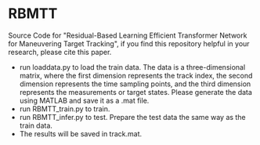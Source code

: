 # RBMTT
Source Code for "Residual-Based Learning Efficient Transformer Network for Maneuvering Target Tracking", if you find this repository helpful in your research, please cite this paper.

* run loaddata.py to load the train data. The data is a three-dimensional matrix, where the first dimension represents the track index, the second dimension represents the time sampling points, and the third dimension represents the measurements or target states. Please generate the data using MATLAB and save it as a .mat file. 
* run RBMTT_train.py to train.
* run RBMTT_infer.py to test. Prepare the test data the same way as the train data.
* The results will be saved in track.mat.
